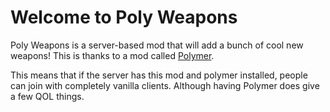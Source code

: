 # Welcome to Poly Weapons
Poly Weapons is a server-based mod that will add a bunch of cool new weapons! This is thanks to a mod called [Polymer](https://modrinth.com/mod/polymer).

This means that if the server has this mod and polymer installed, people can join with completely vanilla clients. Although having Polymer does give a few QOL things.
